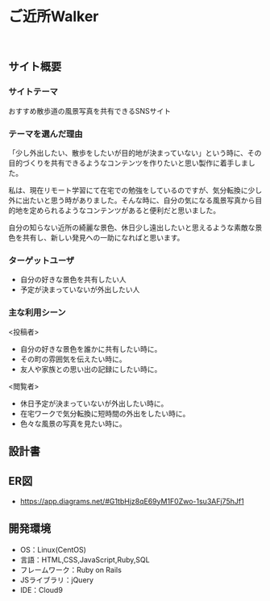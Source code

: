 # ご近所Walker
​
## サイト概要
### サイトテーマ
おすすめ散歩道の風景写真を共有できるSNSサイト
​
### テーマを選んだ理由
「少し外出したい、散歩をしたいが目的地が決まっていない」という時に、その目的づくりを共有できるようなコンテンツを作りたいと思い製作に着手しました。

私は、現在リモート学習にて在宅での勉強をしているのですが、気分転換に少し外に出たいと思う時がありました。そんな時に、自分の気になる風景写真から目的地を定められるようなコンテンツがあると便利だと思いました。

自分の知らない近所の綺麗な景色、休日少し遠出したいと思えるような素敵な景色を共有し、新しい発見への一助になればと思います。
​
### ターゲットユーザ
 - 自分の好きな景色を共有したい人
 - 予定が決まっていないが外出したい人
​
### 主な利用シーン
<投稿者>
 - 自分の好きな景色を誰かに共有したい時に。
 - その町の雰囲気を伝えたい時に。
 - 友人や家族との思い出の記録にしたい時に。

<閲覧者>
 - 休日予定が決まっていないが外出したい時に。
 - 在宅ワークで気分転換に短時間の外出をしたい時に。
 - 色々な風景の写真を見たい時に。
​
## 設計書
## ER図
- https://app.diagrams.net/#G1tbHjz8qE69yM1F0Zwo-1su3AFj75hJf1
​
## 開発環境
- OS：Linux(CentOS)
- 言語：HTML,CSS,JavaScript,Ruby,SQL
- フレームワーク：Ruby on Rails
- JSライブラリ：jQuery
- IDE：Cloud9
